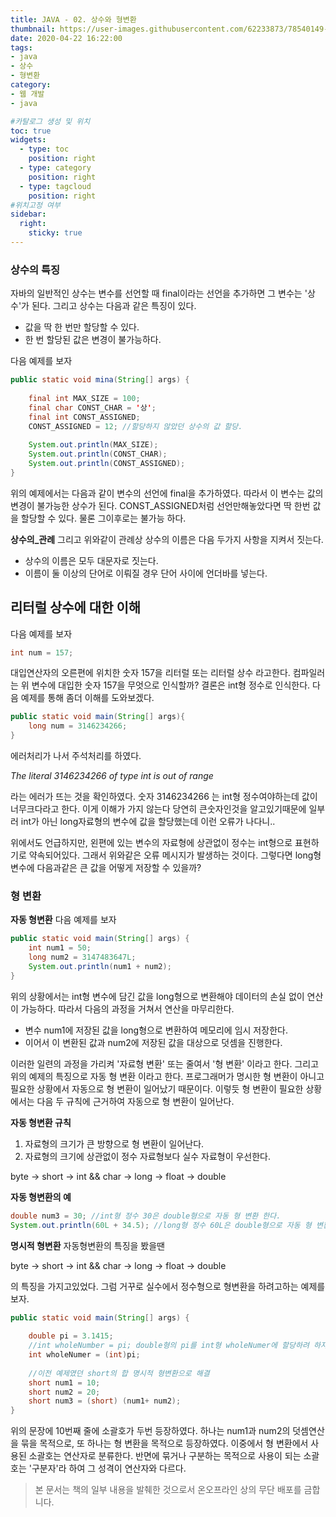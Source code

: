 ```yaml
---
title: JAVA - 02. 상수와 형변환
thumbnail: https://user-images.githubusercontent.com/62233873/78540149-aa58da80-782e-11ea-9754-33ae5e40ec43.jpg
date: 2020-04-22 16:22:00
tags: 
- java
- 상수
- 형변환
category:
- 웹 개발
- java

#카탈로그 생성 및 위치
toc: true
widgets:
  - type: toc
    position: right
  - type: category
    position: right
  - type: tagcloud
    position: right
#위치고정 여부
sidebar:
  right:
    sticky: true
---
```


### 상수의 특징 
자바의 일반적인 상수는 변수를 선언할 때 final이라는 선언을 추가하면 그 변수는 '상수'가 된다. 그리고 상수는 다음과 같은 특징이 있다. 
- 값을 딱 한 번만 할당할 수 있다.
- 한 번 할당된 값은 변경이 불가능하다.
<!-- more -->

다음 예제를 보자
```java
public static void mina(String[] args) {
    
    final int MAX_SIZE = 100;
    final char CONST_CHAR = '상';
    final int CONST_ASSIGNED; 
    CONST_ASSIGNED = 12; //할당하지 않았던 상수의 값 할당.
    
    System.out.println(MAX_SIZE);
    System.out.println(CONST_CHAR);
    System.out.println(CONST_ASSIGNED);
}
```
위의 예제에서는 다음과 같이 변수의 선언에 final을 추가하였다. 따라서 이 변수는 값의 변경이 불가능한 상수가 된다. CONST_ASSIGNED처럼 선언만해놓았다면 딱 한번 값을 할당할 수 있다. 물론 그이후로는 불가능 하다.

**상수의_관례**
그리고 위와같이 관례상 상수의 이름은 다음 두가지 사항을 지켜서 짓는다.
- 상수의 이름은 모두 대문자로 짓는다.
- 이름이 둘 이상의 단어로 이뤄질 경우 단어 사이에 언더바를 넣는다.
		
## 리터럴 상수에 대한 이해
다음 예제를 보자
```java
int num = 157;
```
대입연산자의 오른편에 위치한 숫자 157을 리터럴 또는 리터럴 상수 라고한다. 컴파일러는 위 변수에 대입한 숫자 157을 무엇으로 인식할까?   결론은 int형 정수로 인식한다. 다음 예제를 통해 좀더 이해를 도와보겠다.
```java
public static void main(String[] args){
    long num = 3146234266;
}
```
에러처리가 나서 주석처리를 하였다. 

_The literal 3146234266 of type int is out of range_

라는  에러가 뜨는 것을 확인하였다. 숫자 3146234266 는 int형 정수여야하는데 값이 너무크다라고 한다. 이게 이해가 가지 않는다 당연히 큰숫자인것을 알고있기때문에 일부러 int가 아닌 long자료형의 변수에 값을 할당했는데 이런 오류가 나다니..

위에서도 언급하지만, 왼편에 있는 변수의 자료형에 상관없이 정수는 int형으로 표현하기로 약속되어있다. 그래서 위와같은 오류 메시지가 발생하는 것이다. 그렇다면 long형 변수에 다음과같은 큰 값을 어떻게 저장할 수 있을까?

### 형 변환
**자동 형변환**
다음 예제를 보자
```java
public static void main(String[] args) {
	int num1 = 50;
	long num2 = 3147483647L;
	System.out.println(num1 + num2);
}
```
위의 상황에서는 int형 변수에 담긴 값을 long형으로 변환해야 데이터의 손실 없이 연산이 가능하다. 따라서 다음의 과정을 거쳐서 연산을 마무리한다.
- 변수 num1에 저장된 값을 long형으로 변환하여 메모리에 임시 저장한다.
- 이어서 이 변환된 값과 num2에 저장된 값을 대상으로 덧셈을 진행한다.

이러한 일련의 과정을 가리켜 '자료형 변환' 또는 줄여서 '형 변환' 이라고 한다. 그리고 위의 예제의 특징으로 자동 형 변환 이라고 한다.  프로그래머가 명시한 형 변환이 아니고 필요한 상황에서 자동으로 형 변환이 일어났기 때문이다. 이렇듯 형 변환이 필요한 상황에서는 다음 두 규칙에 근거하여 자동으로 형 변환이 일어난다.

**자동 형변환 규칙**
1. 자료형의 크기가 큰 방향으로 형 변환이 일어난다.
2. 자료형의 크기에 상관없이 정수 자료형보다 실수 자료형이 우선한다.
 
byte -> short -> int && char -> long -> float -> double
 		 	       
**자동 형변환의 예**
```java
double num3 = 30; //int형 정수 30은 double형으로 자동 형 변환 한다.
System.out.println(60L + 34.5); //long형 정수 60L은 double형으로 자동 형 변환 한다.
```

**명시적 형변환**
자동형변환의 특징을 봤을땐 

byte -> short -> int && char -> long -> float -> double

의 특징을 가지고있었다. 그럼 거꾸로 실수에서 정수형으로 형변환을 하려고하는 예제를 보자.
```java
public static void main(String[] args) {
		
    double pi = 3.1415;
    //int wholeNumber = pi; double형의 pi를 int형 wholeNumer에 할당하려 하자 에러가난다. 이것을 명시적으로 형변환하면 아래와 같다.
    int wholeNumer = (int)pi; 
    
    //이전 예제였던 short의 합 명시적 형변환으로 해결
    short num1 = 10;
    short num2 = 20;
    short num3 = (short) (num1+ num2);
}
```
위의 문장에 10번째 줄에 소괄호가 두번 등장하였다. 하나는 num1과 num2의 덧셈연산을 묶을 목적으로, 또 하나는 형 변환을 목적으로 등장하였다.      이중에서 형 변환에서 사용된 소괄호는 연산자로 분류한다. 반면에 묶거나 구분하는 목적으로 사용이 되는 소괄호는 '구분자'라 하여 그 성격이 연산자와 다르다.

> 본 문서는 책의 일부 내용을 발췌한 것으로서 온오프라인 상의 무단 배포를 금합니다.


